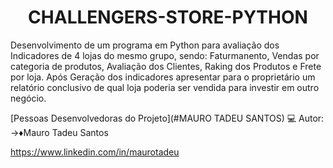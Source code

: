 <h1 align="center"> CHALLENGERS-STORE-PYTHON </h1>
Desenvolvimento de um programa em Python para avaliação dos Indicadores de 4 lojas do mesmo grupo, sendo: 
Faturmanento, Vendas por categoria de produtos, Avaliação dos Clientes, Raking dos Produtos e Frete por loja.
Após Geração dos indicadores apresentar para o proprietário um relatório conclusivo de qual loja poderia ser vendida para investir em outro negócio.

[Pessoas Desenvolvedoras do Projeto](#MAURO TADEU SANTOS)
💻 Autor:
→♦️Mauro Tadeu Santos

https://www.linkedin.com/in/maurotadeu
